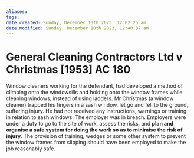 ```yaml
---
aliases: 
tags: 
date created: Sunday, December 10th 2023, 12:02:25 am
date modified: Sunday, December 10th 2023, 12:40:37 am
---
```


# General Cleaning Contractors Ltd v Christmas [1953] AC 180

Window cleaners working for the defendant, had developed a method of climbing onto the windowsills and holding onto the window frames while cleaning windows, instead of using ladders. Mr Christmas (a window cleaner) trapped his fingers in a sash window, let go and fell to the ground, suffering injury. He had not received any instructions, warnings or training in relation to sash windows. The employer was in breach. Employers were under a duty to go to the site of work, assess the risks, and **plan and organise a safe system for doing the work so as to minimise the risk of injury**. The provision of training, wedges or some other system to prevent the window frames from slipping should have been employed to make the job reasonably safe.

